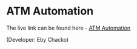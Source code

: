 # ATM Automation

The live link can be found here - [ATM Automation](https://atm-automation-56428b57995b.herokuapp.com/)

(Developer: Eby Chacko)